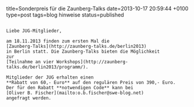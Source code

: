 title=Sonderpreis für die Zaunberg-Talks
date=2013-10-17 20:59:44 +0100
type=post
tags=blog hinweise
status=published
~~~~~~

Liebe JUG-Mitglieder,

am 18.11.2013 finden zum ersten Mal die 
[Zaunberg-Talks](http://zaunberg-talks.de/berlin2013) 
in Berlin statt. Die Zaunberg-Talks bieten die Möglichkeit 
zur 
[Teilnahme an vier Workshops](http://zaunberg-talks.de/berlin2013/programm/).

Mitglieder der JUG erhalten einen 
**Rabatt von 60,- Euro** auf den regulären Preis von 390,- Euro. 
Der für den Rabatt **notwendigen Code** kann bei 
[Oliver B. Fischer](mailto:o.b.fischer@swe-blog.net) 
angefragt werden.
